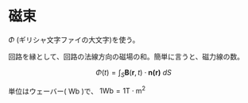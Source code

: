 # 磁束

$\Phi$ (ギリシャ文字ファイの大文字)を使う。

回路を縁として、回路の法線方向の磁場の和。簡単に言うと、磁力線の数。

$$
\Phi(t) = \int_S\mathbf{B}(\mathbf{r},t)\cdot \mathbf{n(r)}\ dS
$$

単位はウェーバー( $\mathrm{Wb}$ )で、 $1\mathrm{Wb} = 1 \mathrm{T\cdot m^2}$
